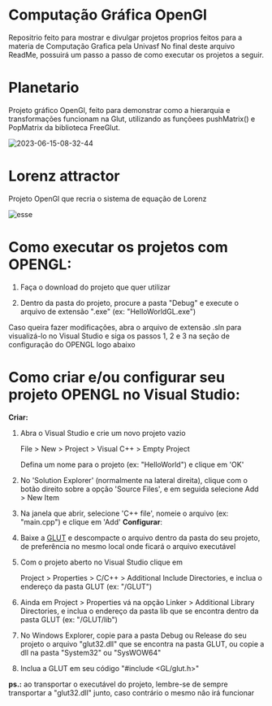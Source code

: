 <h1> Computação Gráfica OpenGl </h1>

Repositrio feito para mostrar e divulgar projetos proprios feitos para a materia de Computação Grafica pela Univasf
No final deste arquivo ReadMe, possuirá um passo a passo de como executar os projetos a seguir.

<h1> Planetario </h1>

Projeto gráfico OpenGl, feito para demonstrar como a hierarquia e transformações funcionam na Glut, utilizando as funçõees pushMatrix() e PopMatrix da biblioteca FreeGlut.

![2023-06-15-08-32-44](https://github.com/Cauatn/Computacao-Grafica-OpenGl/assets/39890456/341779a3-8972-47e3-b309-d490415def69)

<h1> Lorenz attractor </h1>

Projeto OpenGl que recria o sistema de equação de Lorenz

![esse](https://github.com/Cauatn/OpenGl-Univasf-CG/assets/39890456/a9729b3e-089e-4f18-9d51-395853db9289)

# Como executar os projetos com OPENGL:

1. Faça o download do projeto que quer utilizar

2. Dentro da pasta do projeto, procure a pasta "Debug" e execute o arquivo de extensão ".exe" (ex: "HelloWorldGL.exe")

Caso queira fazer modificações, abra o arquivo de extensão .sln para visualizá-lo no Visual Studio e siga os passos 1, 2 e 3 na seção de configuração do OPENGL logo abaixo

# Como criar e/ou configurar seu projeto OPENGL no Visual Studio:

__Criar:__

1. Abra o Visual Studio e crie um novo projeto vazio

	File > New > Project > Visual C++ > Empty Project

	Defina um nome para o projeto (ex: "HelloWorld") e clique em 'OK'

2. No 'Solution Explorer' (normalmente na lateral direita), clique com o botão direito sobre a opção 'Source Files', e em seguida selecione Add > New Item

3. Na janela que abrir, selecione 'C++ file', nomeie o arquivo (ex: "main.cpp") e clique em 'Add'
__Configurar__:

1. Baixe a [GLUT](http://www.aerstudio.com.br/downloads/GLUT/GLUT.zip) e descompacte o arquivo dentro da pasta do seu projeto, de preferência no mesmo local onde ficará o arquivo executável

2. Com o projeto aberto no Visual Studio clique em

	Project > Properties > C/C++ > Additional Include Directories, e inclua o endereço da pasta GLUT (ex: "/GLUT")

3. Ainda em Project > Properties vá na opção Linker > Additional Library Directories, e inclua o endereço da pasta lib que se encontra dentro da pasta GLUT (ex: "/GLUT/lib")

4. No Windows Explorer, copie para a pasta Debug ou Release do seu projeto o arquivo "glut32.dll" que se encontra na pasta GLUT, ou copie a dll na pasta "System32" ou "SysWOW64"

5. Inclua a GLUT em seu código "#include <GL/glut.h>"

__ps.:__ ao transportar o executável do projeto, lembre-se de sempre transportar a "glut32.dll" junto, caso contrário o mesmo não irá funcionar
